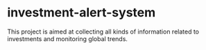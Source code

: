 # investment-alert-system
This project is aimed at collecting all kinds of information related to investments and monitoring global trends.

